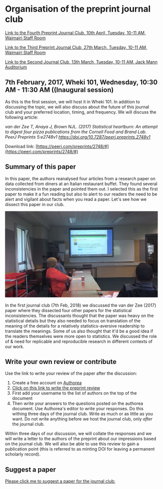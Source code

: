 Organisation of the preprint journal club
==============================================
[Link to the Fourth Preprint Journal Club, 10th April, Tuesday, 10-11 AM, Waimairi Staff Room](https://arinbasu.github.io/UC-SHSS-Study-Group/2018-04-10-four)

[Link to the Third Preprint Journal Club, 27th March, Tuesday, 10-11 AM, Waimairi Staff Room](https://arinbasu.github.io/UC-SHSS-Study-Group/2018-27-03-third)

[Link to the Second Journal Club, 13th March, Tuesday, 10-11 AM, Jack Mann Auditorium](https://arinbasu.github.io/UC-SHSS-Study-Group/2018-03-08-second-club)

7th February, 2017, Wheki 101, Wednesday, 10:30 AM - 11:30 AM ((Inaugural session)
-------------------

As this is the first session, we will host it in Wheki 101. In addition to discussing the topic, we will also discuss about the future of this journal club and your preferred location, timing, and frequency. We will discuss the following article:

*van der Zee T, Anaya J, Brown NJL. (2017) Statistical heartburn: An attempt to digest four pizza publications from the Cornell Food and Brand Lab. PeerJ Preprints 5:e2748v1 https://doi.org/10.7287/peerj.preprints.2748v1*

Download link: [https://peerj.com/preprints/2748/#](https://peerj.com/preprints/2748/#)

Summary of this paper
----------------------
In this paper, the authors reanalysed four articles from a research paper on data collected from diners at an Italian restaurant buffet. They found several inconsistencies in the paper and pointed them out. I selected this as the first paper to make it a fun reading but also to alert to our readers the need to be alert and vigilant about facts when you read a paper. Let's see how we dissect this paper in our club.

![The first club photo](IMG-20180207-WA0033.jpg)

In the first journal club (7th Feb, 2018) we discussed the van der Zee (2017) paper where they dissected four other papers for the statistical inconsistencies. The discussants thought that the paper was heavy on the statistical details but they also needed to focus on translation of the meaning of the details for a relatively statistics-aversive readership to translate the meanings. Some of us also thought that it'd be a good idea if the readers themselves were more open to statistics. We discussed the role of & need for replicable and reproducible research in different contexts of our work. 

Write your own review or contribute
-------------------------------------
Use the  link to write your review of the paper after the discussion: 
1. Create a free account on [Authorea](http://www.authorea.com)
2. [Click on this link to write the preprint review](https://www.authorea.com/users/2191/articles/217328-ucshss-preprint-review-an-attempt-to-digest-four-pizza-publications)
3. First add your username to the list of authors on the top of the document
4. Then write your answers to the questions posted on the authorea document. Use Authorea's editor to write your responses. Do this withing three days of the journal club. Write as much or as little as you want. Do not write anything before we host the journal club, only _after_ the journal club.

Within three days of our discussion, we will collate the responses and we will write a letter to the authors of the preprint about our impressions based on the journal club. We will also be able to use this review to gain a publication point (this is referred to as minting DOI for leaving a permanent scholarly record).

Suggest a paper
----------------
[Please click me to suggest a paper for the journal club:](https://goo.gl/forms/yT1SL91yTbwe6SWk2)






